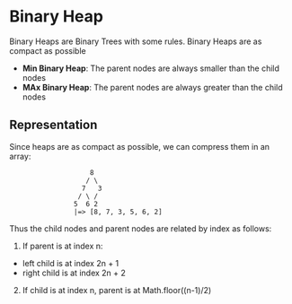 # Binary Heap
Binary Heaps are Binary Trees with some rules. Binary Heaps are as compact as possible
* **Min Binary Heap**: The parent nodes are always smaller than the child nodes
* **MAx Binary Heap**: The parent nodes are always greater than the child nodes

## Representation
Since heaps are as compact as possible, we can compress them in an array:
```
					8
				   / \
				  7   3
				 / \ /
				5  6 2  
				|=> [8, 7, 3, 5, 6, 2]
```
Thus the child nodes and parent nodes are related by index as follows:
1. If parent is at index n:
* left child is at index 2n + 1
* right child is at index 2n + 2

2. If child is at index n, parent is at Math.floor((n-1)/2)